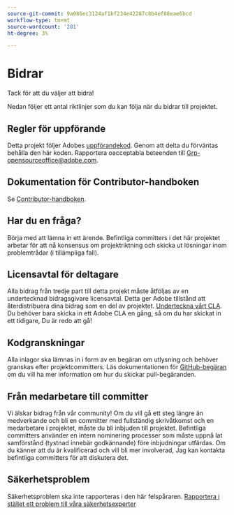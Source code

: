 ```yaml
---
source-git-commit: 9a086ec3124af1bf234e42287c8b4ef08eae6bcd
workflow-type: tm+mt
source-wordcount: '281'
ht-degree: 3%

---
```

# Bidrar

Tack för att du väljer att bidra!

Nedan följer ett antal riktlinjer som du kan följa när du bidrar till projektet.

## Regler för uppförande

Detta projekt följer Adobes [uppförandekod](code-of-conduct.md). Genom att delta
du förväntas behålla den här koden. Rapportera oacceptabla beteenden till
[Grp-opensourceoffice@adobe.com](mailto:Grp-opensourceoffice@adobe.com).

## Dokumentation för Contributor-handboken

Se [Contributor-handboken](https://experienceleague.adobe.com/docs/contributor/contributor-guide/introduction.html?lang=sv-SE).

## Har du en fråga?

Börja med att lämna in ett ärende. Befintliga committers i det här projektet arbetar för att nå
konsensus om projektriktning och skicka ut lösningar inom problemtrådar
(i tillämpliga fall).

## Licensavtal för deltagare

Alla bidrag från tredje part till detta projekt måste åtföljas av en undertecknad bidragsgivare
licensavtal. Detta ger Adobe tillstånd att återdistribuera dina bidrag
som en del av projektet. [Underteckna vårt CLA](http://opensource.adobe.com/cla.html). Du
behöver bara skicka in ett Adobe CLA en gång, så om du har skickat in ett tidigare,
Du är redo att gå!

## Kodgranskningar

Alla inlagor ska lämnas in i form av en begäran om utlysning och behöver granskas
efter projektcommitters. Läs dokumentationen för [GitHub-begäran](https://help.github.com/articles/about-pull-requests/)
om du vill ha mer information om hur du skickar pull-begäranden.

<!--
Lastly, please follow the [pull request template](PULL_REQUEST_TEMPLATE.md) when
submitting a pull request!
-->

## Från medarbetare till committer

Vi älskar bidrag från vår community! Om du vill gå ett steg längre än medverkande
och bli en committer med fullständig skrivåtkomst och en medarbetare i projektet, måste du
bli inbjuden till projektet. Befintliga committers använder en intern nominering
processer som måste uppnå lat samförstånd (tystnad innebär godkännande) före inbjudningar
utfärdas. Om du känner att du är kvalificerad och vill bli mer involverad,
Jag kan kontakta befintliga committers för att diskutera det.

## Säkerhetsproblem

Säkerhetsproblem ska inte rapporteras i den här felspåraren. [Rapportera i stället ett problem till våra säkerhetsexperter](https://helpx.adobe.com/se/security/alertus.html)
